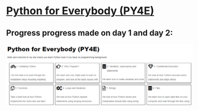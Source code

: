 # [Python for Everybody (PY4E)](https://www.py4e.com/lessons)

## Progress progress made on day 1 and day 2:

![progress](/assets/other/day-one-and-two.PNG)
